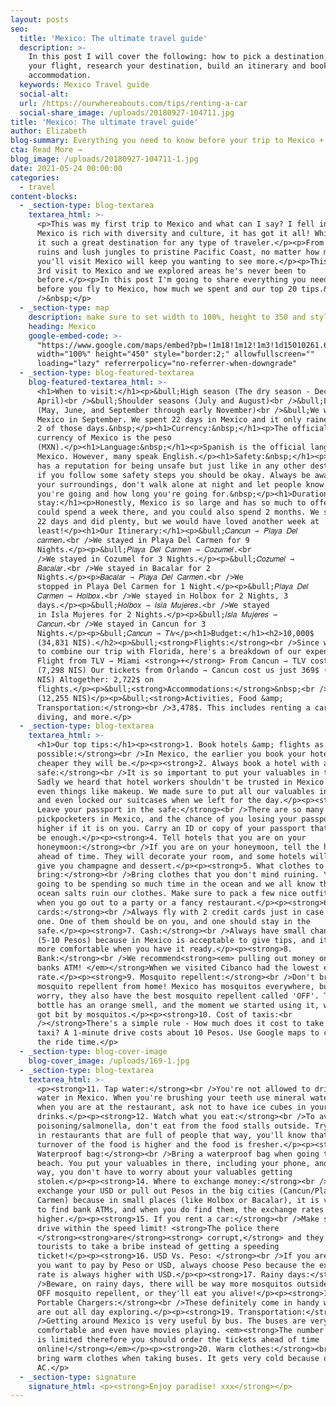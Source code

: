 ```yaml
---
layout: posts
seo:
  title: 'Mexico: The ultimate travel guide'
  description: >-
    In this post I will cover the following: how to pick a destination, book
    your flight, research your destination, build an itinerary and book
    accommodation.
  keywords: Mexico Travel guide
  social-alt:
  url: /https://ourwhereabouts.com/tips/renting-a-car
  social-share_image: /uploads/20180927-104711.jpg
title: 'Mexico: The ultimate travel guide'
author: Elizabeth
blog-summary: Everything you need to know before your trip to Mexico + 20 of our top tips
cta: Read More →
blog_image: /uploads/20180927-104711-1.jpg
date: 2021-05-24 00:00:00
categories:
  - travel
content-blocks:
  - _section-type: blog-textarea
    textarea_html: >-
      <p>This was my first trip to Mexico and what can I say? I fell in love!
      Mexico is rich with diversity and culture, it has got it all! Which makes
      it such a great destination for any type of traveler.</p><p>From Mayan
      ruins and lush jungles to pristine Pacific Coast, no matter how many times
      you'll visit Mexico will keep you wanting to see more.</p><p>This was Dans
      3rd visit to Mexico and we explored areas he's never been to
      before.</p><p>In this post I'm going to share everything you need to know
      before you fly to Mexico, how much we spent and our top 20 tips.&nbsp;<br
      />&nbsp;</p>
  - _section-type: map
    description: make sure to set width to 100%, height to 350 and style to border 2
    heading: Mexico
    google-embed-code: >-
      "https://www.google.com/maps/embed?pb=!1m18!1m12!1m3!1d15010261.682698634!2d-111.65031466705092!3d23.29344706330049!2m3!1f0!2f0!3f0!3m2!1i1024!2i768!4f13.1!3m3!1m2!1s0x84043a3b88685353%3A0xed64b4be6b099811!2sMexico!5e0!3m2!1sen!2sil!4v1661440080635!5m2!1sen!2sil"
      width="100%" height="450" style="border:2;" allowfullscreen=""
      loading="lazy" referrerpolicy="no-referrer-when-downgrade"
  - _section-type: blog-featured-textarea
    blog-featured-textarea_html: >-
      <h1>When to visit:</h1><p>&bull;High season (The dry season - December to
      April)<br />&bull;Shoulder seasons (July and August)<br />&bull;Low season
      (May, June, and September through early November)<br />&bull;We went to
      Mexico in September. We spent 22 days in Mexico and it only rained during
      2 of those days.&nbsp;</p><h1>Currency:&nbsp;</h1><p>​​​​​​The official
      currency of Mexico is the peso
      (MXN).</p><h1>Language:&nbsp;</h1><p>Spanish is the official language of
      Mexico. However, many speak English.</p><h1>Safety:&nbsp;</h1><p>Mexico
      has a reputation for being unsafe but just like in any other destination,
      if you follow some safety steps you should be okay. Always be aware of
      your surroundings, don't walk alone at night and let people know where
      you're going and how long you're going for.&nbsp;</p><h1>Duration of
      stay:</h1><p>Honestly, Mexico is so large and has so much to offer. You
      could spend a week there, and you could also spend 2 months. We stayed for
      22 days and did plenty, but we would have loved another week at
      least!</p><h1>Our Itinerary:</h1><p>&bull;𝐶𝑎𝑛𝑐𝑢𝑛 ⇾ 𝑃𝑙𝑎𝑦𝑎 𝐷𝑒𝑙
      𝑐𝑎𝑟𝑚𝑒𝑛.<br />We stayed in Playa Del Carmen for 9
      Nights.</p><p>&bull;𝑃𝑙𝑎𝑦𝑎 𝐷𝑒𝑙 𝐶𝑎𝑟𝑚𝑒𝑛 ⇾ 𝐶𝑜𝑧𝑢𝑚𝑒𝑙.<br
      />We stayed in Cozumel for 3 Nights.</p><p>&bull;𝐶𝑜𝑧𝑢𝑚𝑒𝑙 ⇾
      𝐵𝑎𝑐𝑎𝑙𝑎𝑟.<br />We stayed in Bacalar for 2
      Nights.</p><p>𝐵𝑎𝑐𝑎𝑙𝑎𝑟 ⇾ 𝑃𝑙𝑎𝑦𝑎 𝐷𝑒𝑙 𝐶𝑎𝑟𝑚𝑒𝑛.<br />We
      stopped in Playa Del Carmen for 1 Night.</p><p>&bull;𝑃𝑙𝑎𝑦𝑎 𝐷𝑒𝑙
      𝐶𝑎𝑟𝑚𝑒𝑛 ⇾ 𝐻𝑜𝑙𝑏𝑜𝑥.<br />We stayed in Holbox for 2 Nights, 3
      days.</p><p>&bull;𝐻𝑜𝑙𝑏𝑜𝑥 ⇾ 𝐼𝑠𝑙𝑎 𝑀𝑢𝑗𝑒𝑟𝑒𝑠.<br />We stayed
      in Isla Mujeres for 2 Nights.</p><p>&bull;𝐼𝑠𝑙𝑎 𝑀𝑢𝑗𝑒𝑟𝑒𝑠 ⇾
      𝐶𝑎𝑛𝑐𝑢𝑛.<br />We stayed in Cancun for 3
      Nights.</p><p>&bull;𝐶𝑎𝑛𝑐𝑢𝑛 ⇾ 𝑇𝑙𝑣</p><h1>Budget:</h1><h2>10,000$
      (34,831 NIS).</h2><p>&bull;<strong>Flights:</strong><br />Since we decided
      to combine our trip with Florida, here's a breakdown of our expenses:
      Flight from TLV ⇾ Miami <strong>+</strong> From Cancun ⇾ TLV cost 2,353$
      (7,298 NIS) Our tickets from Orlando ⇾ Cancun cost us just 369$ (1,340
      NIS) Altogether: 2,722$ on
      flights.</p><p>&bull;<strong>Accommodations:</strong>&nbsp;<br />3,800 $
      (12,255 NIS)</p><p>&bull;<strong>Activities, Food &amp;
      Transportation:</strong><br />3,478$. This includes renting a car, scuba
      diving, and more.</p>
  - _section-type: blog-textarea
    textarea_html: >-
      <h1>Our top tips:</h1><p><strong>1. Book hotels &amp; flights as soon as
      possible:</strong><br />In Mexico, the earlier you book your hotel, the
      cheaper they will be.</p><p><strong>2. Always book a hotel with a
      safe:</strong><br />It is so important to put your valuables in the safe.
      Sadly we heard that hotel workers shouldn't be trusted in Mexico and steal
      even things like makeup. We made sure to put all our valuables in the safe
      and even locked our suitcases when we left for the day.</p><p><strong>3.
      Leave your passport in the safe:</strong><br />There are so many
      pickpocketers in Mexico, and the chance of you losing your passport is
      higher if it is on you. Carry an ID or copy of your passport that should
      be enough.</p><p><strong>4. Tell hotels that you are on your
      honeymoon:</strong><br />If you are on your honeymoon, tell the hotels
      ahead of time. They will decorate your room, and some hotels will even
      give you champagne and dessert.</p><p><strong>5. What clothes to
      bring:</strong><br />Bring clothes that you don't mind ruining. You're
      going to be spending so much time in the ocean and we all know that the
      ocean salts ruin our clothes. Make sure to pack a few nice outfits for
      when you go out to a party or a fancy restaurant.</p><p><strong>6. Credit
      cards:</strong><br />Always fly with 2 credit cards just in case you lose
      one. One of them should be on you, and one should stay in the
      safe.</p><p><strong>7. Cash:</strong><br />Always have small change on you
      (5-10 Pesos) because in Mexico is acceptable to give tips, and it's always
      more comfortable when you have it ready.</p><p><strong>8.
      Bank:</strong><br />We recommend<strong><em> pulling out money only from
      banks ATM! </em></strong>When we visited Cibanco had the lowest exchange
      rate.</p><p><strong>9. Mosquito repellent:</strong><br />Don't bring
      mosquito repellent from home! Mexico has mosquitos everywhere, but don't
      worry, they also have the best mosquito repellent called 'OFF'. The orange
      bottle has an orange smell, and the moment we started using it, we never
      got bit by mosquitos.</p><p><strong>10. Cost of taxis:<br
      />​​​​​</strong>There's a simple rule - How much does it cost to take a
      taxi? A 1-minute drive costs about 10 Pesos. Use Google maps to calculate
      the ride time.</p>
  - _section-type: blog-cover-image
    blog-cover_image: /uploads/169-1.jpg
  - _section-type: blog-textarea
    textarea_html: >-
      <p><strong>11. Tap water:</strong><br />You're not allowed to drink tap
      water in Mexico. When you're brushing your teeth use mineral water, and
      when you are at the restaurant, ask not to have ice cubes in your
      drinks.</p><p><strong>12. Watch what you eat:</strong><br />To avoid food
      poisoning/salmonella, don't eat from the food stalls outside. Try to eat
      in restaurants that are full of people that way, you'll know that the
      turnover of the food is higher and the food is fresher.</p><p><strong>13.
      Waterproof bag:</strong><br />Bring a waterproof bag when going to the
      beach. You put your valuables in there, including your phone, and that
      way, you don't have to worry about your valuables getting
      stolen.</p><p><strong>14. Where to exchange money:</strong><br />Always
      exchange your USD or pull out Pesos in the big cities (Cancun/Playa del
      Carmen) because in small places (like Holbox or Bacalar), it is very hard
      to find bank ATMs, and when you do find them, the exchange rates are
      higher.</p><p><strong>15. If you rent a car:</strong><br />Make sure to
      drive within the speed limit! <strong>The police there
      </strong><strong>are</strong><strong> corrupt,</strong> and they look for
      tourists to take a bribe instead of getting a speeding
      ticket!</p><p><strong>16. USD Vs. Peso: </strong><br />If you are asked if
      you want to pay by Peso or USD, always choose Peso because the exchange
      rate is always higher with USD.</p><p><strong>17. Rainy days:</strong><br
      />Beware, on rainy days, there will be way more mosquitos outside! Use the
      OFF mosquito repellent, or they'll eat you alive!</p><p><strong>18. Bring
      Portable Chargers:</strong><br />These definitely come in handy when you
      are out all day exploring.</p><p><strong>19. Transportation:</strong><br
      />Getting around Mexico is very useful by bus. The buses are very
      comfortable and even have movies playing. <em><strong>The number of seats
      is limited therefore you should order the tickets ahead of time
      online!</strong></em></p><p><strong>20. Warm clothes:</strong><br />Always
      bring warm clothes when taking buses. It gets very cold because of the
      AC.</p>
  - _section-type: signature
    signature_html: <p><strong>Enjoy paradise! xxx</strong></p>
---
```

